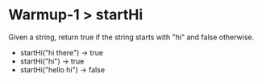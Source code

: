# Warmup-1 > startHi

Given a string, return true if the string starts with "hi" and false otherwise.

- startHi("hi there") → true
- startHi("hi") → true
- startHi("hello hi") → false